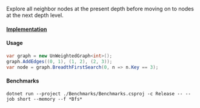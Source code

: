 Explore all neighbor nodes at the present depth before moving on to nodes at the next depth level.

#### [Implementation](https://github.com/Timmoth/DsaDotnet/blob/main/DsaDotnet/Search/Bfs.cs)

#### Usage
```cs
var graph = new UnWeightedGraph<int>();
graph.AddEdges((0, 1), (1, 2), (2, 3));
var node = graph.BreadthFirstSearch(0, n => n.Key == 3);
```

#### Benchmarks
```
dotnet run --project ./Benchmarks/Benchmarks.csproj -c Release -- --job short --memory --f *Bfs*
```